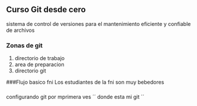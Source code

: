 ## Curso Git desde cero
sistema de control de versiones para el mantenimiento eficiente y confiable de archivos
### Zonas de git
1. directorio de trabajo
2. area de preparacion
3. directorio git

###Flujo basico fni
Los estudiantes de la fni son muy bebedores

###
configurando git por mprimera ves
´´
donde esta mi git
´´